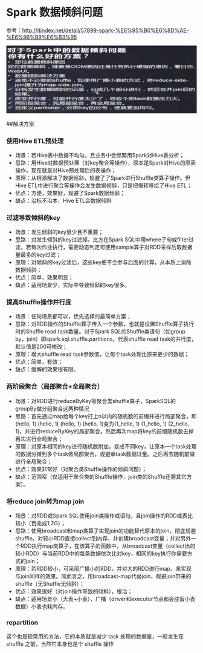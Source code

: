 # Spark 数据倾斜问题

参考：http://itindex.net/detail/57899-spark-%E6%95%B0%E6%8D%AE-%E6%96%B9%E6%B3%95


![](Images/30.png)


##解决方案

### 使用Hive ETL预处理

* 场景：若Hive表中数据不均匀，且业务中会频繁用Spark对Hive表分析；
* 思路：用Hive对数据预处理（对key聚合等操作），原本是Spark对Hive的原表操作，现在就是对Hive预处理后的表操作；
* 原理：从根源解决了数据倾斜，规避了了Spark进行Shuffle类算子操作。但Hive ETL中进行聚合等操作会发生数据倾斜，只是把慢转移给了Hive ETL；
* 优点：方便，效果好，规避了Spark数据倾斜；
* 缺点：治标不治本，Hive ETL会数据倾斜

### 过滤导致倾斜的key

* 场景：发生倾斜的key很少且不重要；
* 思路：对发生倾斜的key过滤掉。比方在Spark SQL中用where子句或filter过滤，若每次作业执行，需要动态判定可使用sample算子对RDD采样后取数据量最多的key过滤；
* 原理：对倾斜的key过滤后，这些key便不会参与后面的计算，从本质上消除数据倾斜；
* 优点：简单，效果明显；
* 缺点：适用场景少，实际中导致倾斜的key很多。


### 提高Shuffle操作并行度

* 场景：任何场景都可以，优先选择的最简单方案；
* 思路：对RDD操作的Shuffle算子传入一个参数，也就是设置Shuffle算子执行时的Shuffle read task数量。对于Spark SQL的Shuffle类语句（如group by，join）即spark.sql.shuffle.partitions，代表shuffle read task的并行度，默认值是200可修改；
* 原理：增大shuffle read task参数值，让每个task处理比原来更少的数据；
* 优点：简单，有效；
* 缺点：缓解的效果很有限。


### 两阶段聚合（局部聚合+全局聚合）

* 场景：对RDD进行reduceByKey等聚合类shuffle算子，SparkSQL的groupBy做分组聚合这两种情况
* 思路：首先通过map给每个key打上n以内的随机数的前缀并进行局部聚合，即(hello, 1) (hello, 1) (hello, 1) (hello, 1)变为(1_hello, 1) (1_hello, 1) (2_hello, 1)，并进行reduceByKey的局部聚合，然后再次map将key的前缀随机数去掉再次进行全局聚合；
* 原理：对原本相同的key进行随机数附加，变成不同key，让原本一个task处理的数据分摊到多个task做局部聚合，规避单task数据过量。之后再去随机前缀进行全局聚合；
* 优点：效果非常好（对聚合类Shuffle操作的倾斜问题）；
* 缺点：范围窄（仅适用于聚合类的Shuffle操作，join类的Shuffle还需其它方案）。

### 将reduce join转为map join

* 场景：对RDD或Spark SQL使用join类操作或语句，且join操作的RDD或表比较小（百兆或1,2G）；
* 思路：使用broadcast和map类算子实现join的功能替代原本的join，彻底规避shuffle。对较小RDD直接collect到内存，并创建broadcast变量；并对另外一个RDD执行map类算子，在该算子的函数中，从broadcast变量（collect出的较小RDD）与当前RDD中的每条数据依次比对key，相同的key执行你需要方式的join；
* 原理：若RDD较小，可采用广播小的RDD，并对大的RDD进行map，来实现与join同样的效果。简而言之，用broadcast-map代替join，规避join带来的shuffle（无Shuffle无倾斜）；
* 优点：效果很好（对join操作导致的倾斜），根治；
* 缺点：适用场景小（大表+小表），广播（driver和executor节点都会驻留小表数据）小表也耗内存。


### repartition

这个也是较常用的方法，它的本质就是减少 task 处理的数据量，一般发生在 shuffle 之前，当然它本身也是个 shuffle 操作